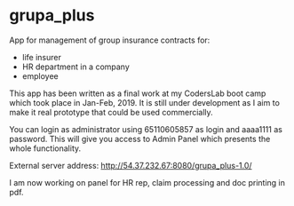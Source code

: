 # grupa_plus
App for management of group insurance contracts for:
- life insurer
- HR department in a company
- employee

This app has been written as a final work at my CodersLab boot camp which took place in Jan-Feb, 2019.
It is still under development as I aim to make it real prototype that could be used commercially. 

You can login as administrator using 65110605857 as login and aaaa1111 as password. This will give you access to Admin Panel which presents the whole functionality.

External server address: http://54.37.232.67:8080/grupa_plus-1.0/

I am now working on panel for HR rep, claim processing and doc printing in pdf.
